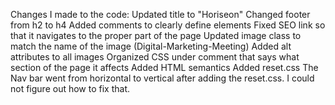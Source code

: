 Changes I made to the code:
Updated title to "Horiseon"
Changed footer from h2 to h4
Added comments to clearly define elements
Fixed SEO link so that it navigates to the proper part of the page
Updated image class to match the name of the image (Digital-Marketing-Meeting)
Added alt attributes to all images
Organized CSS under comment that says what section of the page it affects
Added HTML semantics
Added reset.css
The Nav bar went from horizontal to vertical after adding the reset.css. I could not figure out how to fix that.